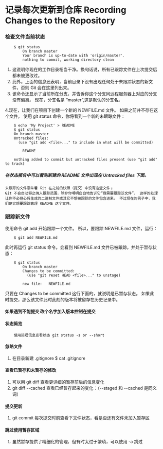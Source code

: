 # 记录每次更新到仓库 Recording Changes to the Repository

### **检查文件当前状态**
```
	$ git status
		On branch master
		Your branch is up-to-date with 'origin/master'.
		nothing to commit, working directory clean
```
 1. 这说明你现在的工作目录相当干净。换句话说，所有已跟踪文件在上次提交后都未被更改过。 
 2. 此外，上面的信息还表明，当前目录下没有出现任何处于未跟踪状态的新文件，否则 Git 会在这里列出来。 
 3. 该命令还显示了当前所在分支，并告诉你这个分支同远程服务器上对应的分支没有偏离。 现在，分支名是 “master”,这是默认的分支名。

4.现在，让我们在项目下创建一个新的 NEWFILE.md 文件。 如果之前并不存在这个文件，
   使用 git status 命令，你将看到一个新的未跟踪文件：

```
	$ echo 'My Project' > README
	$ git status
	On branch master
	Untracked files:
	  (use "git add <file>..." to include in what will be committed)

	    README

	nothing added to commit but untracked files present (use "git add" to track)
```
##### 在状态报告中可以看到新建的 README 文件出现在 Untracked files 下面。
    未跟踪的文件意味着 Git 在之前的快照（提交）中没有这些文件；
    Git 不会自动将之纳入跟踪范围，除非你明明白白地告诉它“我需要跟踪该文件”， 这样的处理让你不必担心将生成的二进制文件或其它不想被跟踪的文件包含进来。 不过现在的例子中，我们确实想要跟踪管理 README 这个文件。

### **跟踪新文件** 
 使用命令 git add 开始跟踪一个文件。 所以，要跟踪 NEWFILE.md 文件，运行：

```
	$ git add NEWFILE.md
```
 此时再运行 git status 命令，会看到 NEWFILE.md 文件已被跟踪，并处于暂存状态：
```
	$ git status
		On branch master
		Changes to be committed:
		  (use "git reset HEAD <file>..." to unstage)

    	new file:   NEWFILE.md
```
 只要在 Changes to be committed 这行下面的，就说明是已暂存状态。 
 	如果此时提交，那么该文件此时此刻的版本将被留存在历史记录中。
#### 如果遇到不能提交 改个名字加入版本控制在提交

#### **状态简览**
```
	使用简短信息查看状态 git status -s or --short
```

#### **忽略文件**
 1. 在目录新建 .gitignore $ cat .gitignore

#### **查看已暂存和未暂存的修改**
 1. 可以用 git diff 查看更详细的暂存前后的信息变化
 2. git diff --cached 查看已经暂存起来的变化：（--staged 和 --cached 是同义词）

#### **提交更新**
 1. git commit 每次提交时前查看下文件状态，看是否还有文件未加入暂存区


#### **跳过使用暂存区域**
 1. 虽然暂存提供了精细化的管理，但有时太过于繁琐，可以使用 -a 跳过




